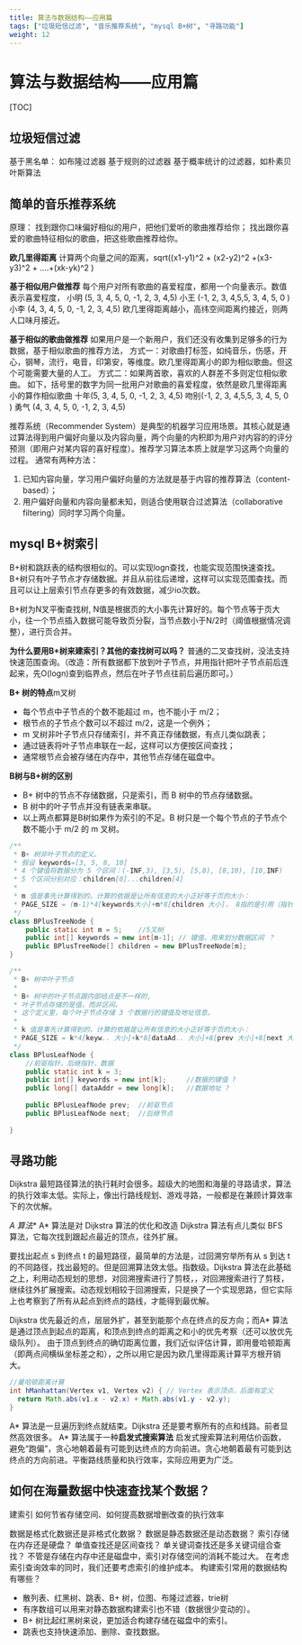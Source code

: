 ```yaml
---
title: 算法与数据结构——应用篇
tags: ["垃圾短信过滤", "音乐推荐系统", "mysql B+树", "寻路功能"]
weight: 12
---
```

# 算法与数据结构——应用篇


[TOC]


## 垃圾短信过滤
基于黑名单： 如布隆过滤器
基于规则的过滤器
基于概率统计的过滤器，如朴素贝叶斯算法

## 简单的音乐推荐系统
原理：
找到跟你口味偏好相似的用户，把他们爱听的歌曲推荐给你；
找出跟你喜爱的歌曲特征相似的歌曲，把这些歌曲推荐给你。

**欧几里得距离**
计算两个向量之间的距离，sqrt((x1-y1)^2 +  (x2-y2)^2 +(x3-y3)^2 + ....+(xk-yk)^2 )

**基于相似用户做推荐**
每个用户对所有歌曲的喜爱程度，都用一个向量表示。数值表示喜爱程度，
小明 (5, 3, 4, 5, 0, -1, 2, 3, 4,5)
小王 (-1, 2, 3, 4,5,5, 3, 4, 5, 0 )
小李 (4, 3, 4, 5, 0, -1, 2, 3, 4,5)
欧几里得距离越小，高纬空间距离约接近，则两人口味月接近。

**基于相似的歌曲做推荐**
如果用户是一个新用户，我们还没有收集到足够多的行为数据，基于相似歌曲的推荐方法，
方式一：对歌曲打标签，如纯音乐，伤感，开心，钢琴，流行，电音，印第安，等维度。欧几里得距离小的即为相似歌曲。但这个可能需要大量的人工。
方式二：如果两首歌，喜欢的人群差不多则定位相似歌曲。
如下，括号里的数字为同一批用户对歌曲的喜爱程度，依然是欧几里得距离小的算作相似歌曲
十年(5, 3, 4, 5, 0, -1, 2, 3, 4,5)
吻别(-1, 2, 3, 4,5,5, 3, 4, 5, 0 )
勇气 (4, 3, 4, 5, 0, -1, 2, 3, 4,5)

推荐系统（Recommender System）是典型的机器学习应用场景。其核心就是通过算法得到用户偏好向量以及内容向量，两个向量的内积即为用户对内容的的评分预测（即用户对某内容的喜好程度）。推荐学习算法本质上就是学习这两个向量的过程。
通常有两种方法：
1. 已知内容向量，学习用户偏好向量的方法就是基于内容的推荐算法（content-based）；
2. 用户偏好向量和内容向量都未知，则适合使用联合过滤算法（collaborative filtering）同时学习两个向量。

## mysql B+树索引
B+树和跳跃表的结构很相似的。可以实现logn查找，也能实现范围快速查找。
B+树只有叶子节点才存储数据。并且从前往后递增，这样可以实现范围查找。而且可以让上层索引节点存更多的有效数据，减少io次数。

B+树为N叉平衡查找树, N值是根据页的大小事先计算好的。每个节点等于页大小，往一个节点插入数据可能导致页分裂，当节点数小于N/2时（阈值根据情况调整），进行页合并。

**为什么要用B+树来建索引？其他的查找树可以吗？**
普通的二叉查找树，没法支持快速范围查询。（改造：所有数据都下放到叶子节点，并用指针把叶子节点前后连起来，先O(logn)查到临界点，然后在叶子节点往前后遍历即可。）

**B+ 树的特点**m叉树
- 每个节点中子节点的个数不能超过 m，也不能小于 m/2；
- 根节点的子节点个数可以不超过 m/2，这是一个例外；
- m 叉树非叶子节点只存储索引，并不真正存储数据，有点儿类似跳表；
- 通过链表将叶子节点串联在一起，这样可以方便按区间查找；
- 通常根节点会被存储在内存中，其他节点存储在磁盘中。

**B树与B+树的区别**
- B+ 树中的节点不存储数据，只是索引，而 B 树中的节点存储数据。
- B 树中的叶子节点并没有链表来串联。
- 以上两点都算是B树如果作为索引的不足。B 树只是一个每个节点的子节点个数不能小于 m/2 的 m 叉树。


```java
/**
 * B+ 树非叶子节点的定义。
 * 假设 keywords=[3, 5, 8, 10]
 * 4 个键值将数据分为 5 个区间：(-INF,3), [3,5), [5,8), [8,10), [10,INF)
 * 5 个区间分别对应：children[0]...children[4]
 *
 * m 值是事先计算得到的，计算的依据是让所有信息的大小正好等于页的大小：
 * PAGE_SIZE = (m-1)*4[keywords大小]+m*8[children 大小]， 8指的是引用（指针）占的内存大小
 */
class BPlusTreeNode {
	public static int m = 5;	//5叉树
	public int[] keywords = new int[m-1]; // 键值，用来划分数据区间 ？
	public BPlusTreeNode[] children = new BPlusTreeNode[m];
}

/**
 * B+ 树中叶子节点
 *
 * B+ 树中的叶子节点跟内部结点是不一样的,
 * 叶子节点存储的是值，而非区间。
 * 这个定义里，每个叶子节点存储 3 个数据行的键值及地址信息。
 *
 * k 值是事先计算得到的，计算的依据是让所有信息的大小正好等于页的大小：
 * PAGE_SIZE = k*4[keyw.. 大小]+k*8[dataAd.. 大小]+8[prev 大小]+8[next 大小]
 */
class BPlusLeafNode {
	//前驱指针，后继指针，数据
	public static int k = 3;
	public int[] keywords = new int[k];		//数据的键值 ?
	public long[] dataAddr = new long[k];	//数据地址 ?
	
	public BPlusLeafNode prev;	//前驱节点
	public BPlusLeafNode next;	//后继节点
	
}
```

## 寻路功能
Dijkstra 最短路径算法的执行耗时会很多。超级大的地图和海量的寻路请求，算法的执行效率太低。实际上，像出行路线规划、游戏寻路，一般都是在兼顾计算效率下的次优解。

**A* 算法**
A* 算法是对 Dijkstra 算法的优化和改造
Dijkstra 算法有点儿类似 BFS 算法，它每次找到跟起点最近的顶点，往外扩展。

要找出起点 s 到终点 t 的最短路径，最简单的方法是，过回溯穷举所有从 s 到达 t 的不同路径，找出最短的。但是回溯算法效太低。指数级。Dijkstra 算法在此基础之上，利用动态规划的思想，对回溯搜索进行了剪枝，，对回溯搜索进行了剪枝，继续往外扩展搜索。动态规划相较于回溯搜索，只是换了一个实现思路，但它实际上也考察到了所有从起点到终点的路线，才能得到最优解。

Dijkstra 优先最近的点，层层外扩，甚至到能那个点在终点的反方向；而A* 算法是通过顶点到起点的距离，和顶点到终点的距离之和小的优先考察（还可以放优先级队列）。
由于顶点到终点的确切距离位置，我们近似评估计算，即用曼哈顿距离（即两点间横纵坐标差之和），之所以用它是因为欧几里得距离计算平方根开销大。
```java
//曼哈顿距离计算
int hManhattan(Vertex v1, Vertex v2) { // Vertex 表示顶点，后面有定义
  return Math.abs(v1.x - v2.x) + Math.abs(v1.y - v2.y);
}
```
A* 算法是一旦遍历到终点就结束。Dijkstra 还是要考察所有的点和线路。前者显然高效很多。
A* 算法属于一种**启发式搜索算法**
启发式搜索算法利用估价函数，避免“跑偏”，贪心地朝着最有可能到达终点的方向前进。贪心地朝着最有可能到达终点的方向前进。平衡路线质量和执行效率，实际应用更为广泛。

## 如何在海量数据中快速查找某个数据？
建索引
如何节省存储空间、如何提高数据增删改查的执行效率

数据是格式化数据还是非格式化数据？
数据是静态数据还是动态数据？
索引存储在内存还是硬盘？
单值查找还是区间查找？
单关键词查找还是多关键词组合查找？
不管是存储在内存中还是磁盘中，索引对存储空间的消耗不能过大。
在考虑索引查询效率的同时，我们还要考虑索引的维护成本。
构建索引常用的数据结构有哪些？

- 散列表、红黑树、跳表、B+ 树，位图、布隆过滤器，trie树
- 有序数组可以用来对静态数据构建索引也不错（数据很少变动的）。
- B+ 树比起红黑树来说，更加适合构建存储在磁盘中的索引。
- 跳表也支持快速添加、删除、查找数据。

